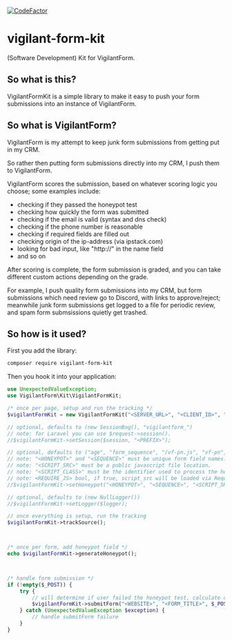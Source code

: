 [![CodeFactor](https://www.codefactor.io/repository/github/digitaladapt/vigilant-form-kit/badge)](https://www.codefactor.io/repository/github/digitaladapt/vigilant-form-kit)

# vigilant-form-kit
(Software Development) Kit for VigilantForm.

## So what is this?
VigilantFormKit is a simple library to make it easy to push your form submissions into an instance of VigilantForm.

## So what is VigilantForm?
VigilantForm is my attempt to keep junk form submissions from getting put in my CRM.

So rather then putting form submissions directly into my CRM, I push them to VigilantForm.

VigilantForm scores the submission, based on whatever scoring logic you choose; some examples include:
* checking if they passed the honeypot test
* checking how quickly the form was submitted
* checking if the email is valid (syntax and dns check)
* checking if the phone number is reasonable
* checking if required fields are filled out
* checking origin of the ip-address (via ipstack.com)
* looking for bad input, like "http://" in the name field
* and so on

After scoring is complete, the form submission is graded, and you can take different custom actions depending on the grade.

For example, I push quality form submissions into my CRM, but form submissions which need review go to Discord, with links to approve/reject;
meanwhile junk form submissions get logged to a file for periodic review, and spam form submsissions quietly get trashed.

## So how is it used?
First you add the library:
```bash
composer require vigilant-form-kit
```

Then you hook it into your application:
```php
use UnexpectedValueException;
use VigilantForm\Kit\VigilantFormKit;

/* once per page, setup and run the tracking */
$vigilantFormKit = new VigilantFormKit("<SERVER_URL>", "<CLIENT_ID>", "<CLIENT_SECRET>");

// optional, defaults to (new SessionBag(), "vigilantform_")
// note: for Laravel you can use $request->session().
//$vigilantFormKit->setSession($session, "<PREFIX>");

// optional, defaults to ("age", "form_sequence", "/vf-pn.js", "vf-pn", false)
// note: "<HONEYPOT>" and "<SEQUENCE>" must be unique form field names.
// note: "<SCRIPT_SRC>" must be a public javascript file location.
// note: "<SCRIPT_CLASS>" must be the identifier used to process the honeypot in said javascript.
// note: <REQUIRE_JS> bool, if true, script_src will be loaded via RequireJS.
//$vigilantFormKit->setHoneypot("<HONEYPOT>", "<SEQUENCE>", "<SCRIPT_SRC>", "<SCRIPT_CLASS>", <REQUIRE_JS>)

// optional, defaults to (new NullLogger())
//$vigilantFormKit->setLogger($logger);

// once everything is setup, run the tracking
$vigilantFormKit->trackSource();



/* once per form, add honeypot field */
echo $vigilantFormKit->generateHoneypot();



/* handle form submission */
if (!empty($_POST)) {
    try {
        // will determine if user failed the honeypot test, calculate duration, and submit to server.
        $vigilantFormKit->submitForm("<WEBSITE>", "<FORM_TITLE>", $_POST)
    } catch (UnexpectedValueException $exception) {
        // handle submitForm failure
    }
}
```
